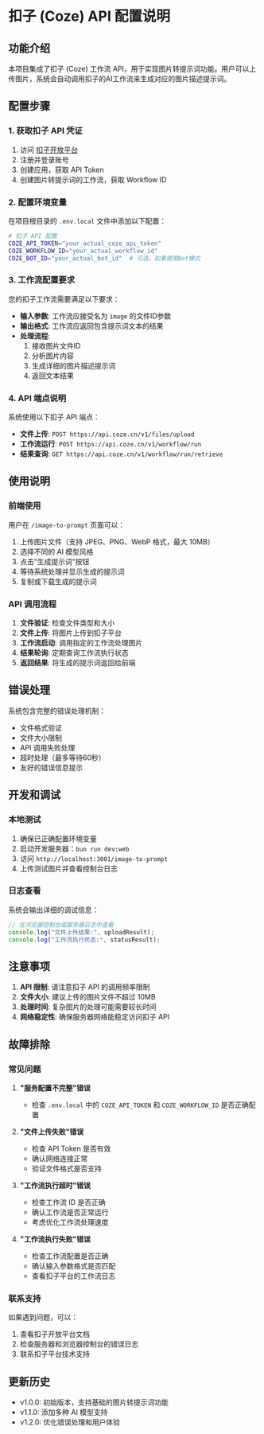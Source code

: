 # 扣子 (Coze) API 配置说明

## 功能介绍

本项目集成了扣子 (Coze) 工作流 API，用于实现图片转提示词功能。用户可以上传图片，系统会自动调用扣子的AI工作流来生成对应的图片描述提示词。

## 配置步骤

### 1. 获取扣子 API 凭证

1. 访问 [扣子开放平台](https://www.coze.cn/open)
2. 注册并登录账号
3. 创建应用，获取 API Token
4. 创建图片转提示词的工作流，获取 Workflow ID

### 2. 配置环境变量

在项目根目录的 `.env.local` 文件中添加以下配置：

```bash
# 扣子 API 配置
COZE_API_TOKEN="your_actual_coze_api_token"
COZE_WORKFLOW_ID="your_actual_workflow_id"
COZE_BOT_ID="your_actual_bot_id"  # 可选，如果使用Bot模式
```

### 3. 工作流配置要求

您的扣子工作流需要满足以下要求：

- **输入参数**: 工作流应接受名为 `image` 的文件ID参数
- **输出格式**: 工作流应返回包含提示词文本的结果
- **处理流程**:
  1. 接收图片文件ID
  2. 分析图片内容
  3. 生成详细的图片描述提示词
  4. 返回文本结果

### 4. API 端点说明

系统使用以下扣子 API 端点：

- **文件上传**: `POST https://api.coze.cn/v1/files/upload`
- **工作流运行**: `POST https://api.coze.cn/v1/workflow/run`
- **结果查询**: `GET https://api.coze.cn/v1/workflow/run/retrieve`

## 使用说明

### 前端使用

用户在 `/image-to-prompt` 页面可以：

1. 上传图片文件（支持 JPEG、PNG、WebP 格式，最大 10MB）
2. 选择不同的 AI 模型风格
3. 点击"生成提示词"按钮
4. 等待系统处理并显示生成的提示词
5. 复制或下载生成的提示词

### API 调用流程

1. **文件验证**: 检查文件类型和大小
2. **文件上传**: 将图片上传到扣子平台
3. **工作流启动**: 调用指定的工作流处理图片
4. **结果轮询**: 定期查询工作流执行状态
5. **返回结果**: 将生成的提示词返回给前端

## 错误处理

系统包含完整的错误处理机制：

- 文件格式验证
- 文件大小限制
- API 调用失败处理
- 超时处理（最多等待60秒）
- 友好的错误信息提示

## 开发和调试

### 本地测试

1. 确保已正确配置环境变量
2. 启动开发服务器：`bun run dev:web`
3. 访问 `http://localhost:3001/image-to-prompt`
4. 上传测试图片并查看控制台日志

### 日志查看

系统会输出详细的调试信息：

```javascript
// 在浏览器控制台或服务器日志中查看
console.log("文件上传结果:", uploadResult);
console.log("工作流执行状态:", statusResult);
```

## 注意事项

1. **API 限制**: 请注意扣子 API 的调用频率限制
2. **文件大小**: 建议上传的图片文件不超过 10MB
3. **处理时间**: 复杂图片的处理可能需要较长时间
4. **网络稳定性**: 确保服务器网络能稳定访问扣子 API

## 故障排除

### 常见问题

1. **"服务配置不完整"错误**
   - 检查 `.env.local` 中的 `COZE_API_TOKEN` 和 `COZE_WORKFLOW_ID` 是否正确配置

2. **"文件上传失败"错误**
   - 检查 API Token 是否有效
   - 确认网络连接正常
   - 验证文件格式是否支持

3. **"工作流执行超时"错误**
   - 检查工作流 ID 是否正确
   - 确认工作流是否正常运行
   - 考虑优化工作流处理速度

4. **"工作流执行失败"错误**
   - 检查工作流配置是否正确
   - 确认输入参数格式是否匹配
   - 查看扣子平台的工作流日志

### 联系支持

如果遇到问题，可以：

1. 查看扣子开放平台文档
2. 检查服务器和浏览器控制台的错误日志
3. 联系扣子平台技术支持

## 更新历史

- v1.0.0: 初始版本，支持基础的图片转提示词功能
- v1.1.0: 添加多种 AI 模型支持
- v1.2.0: 优化错误处理和用户体验